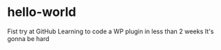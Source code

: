 # hello-world
Fist try at GitHub
Learning to code a WP plugin in less than 2 weeks
It's gonna be hard
